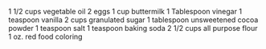 1 1/2 cups vegetable oil
2 eggs
1 cup buttermilk
1 Tablespoon vinegar
1 teaspoon vanilla
2 cups granulated sugar
1 tablespoon unsweetened cocoa powder
1 teaspoon salt
1 teaspoon baking soda
2 1/2 cups all purpose flour
1 oz. red food coloring